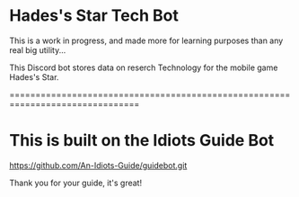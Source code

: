 # Hades's Star Tech Bot

This is a work in progress, and made more for learning purposes than any real big utility...

This Discord bot stores data on reserch Technology for the mobile game Hades's Star.

===============================================================================

# This is built on the Idiots Guide Bot
https://github.com/An-Idiots-Guide/guidebot.git

Thank you for your guide, it's great!
